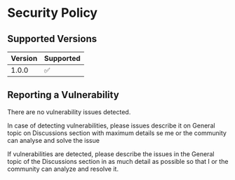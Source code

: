 # Security Policy

## Supported Versions

| Version | Supported          |
| ------- | ------------------ |
| 1.0.0   | :white_check_mark: |

## Reporting a Vulnerability

There are no vulnerability issues detected.

In case of detecting vulnerabilities, please issues describe it on General topic on Discussions section with maximum details se me or the community can analyse and solve the issue

If vulnerabilities are detected, please describe the issues in the General
topic of the Discussions section in as much detail as possible so that I or
the community can analyze and resolve it.
